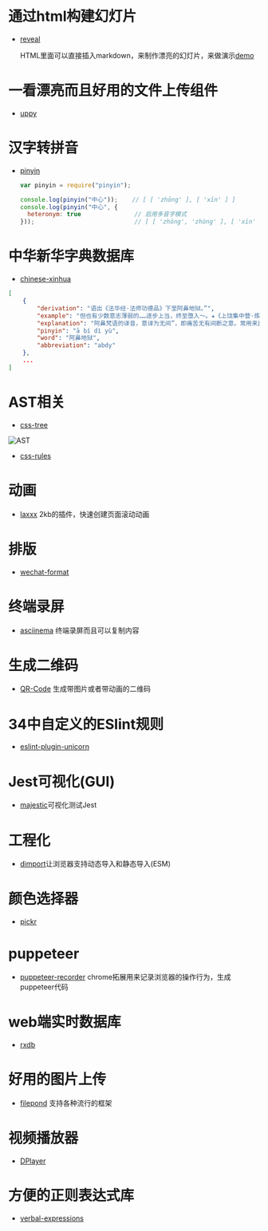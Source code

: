 # 通过html构建幻灯片

-   [reveal](https://github.com/hakimel/reveal.js)
    
    HTML里面可以直接插入markdown，来制作漂亮的幻灯片，来做演示[demo](https://revealjs.com)

# 一看漂亮而且好用的文件上传组件


- [uppy](https://github.com/transloadit/uppy)

# 汉字转拼音

-   [pinyin](https://github.com/hotoo/pinyin)
    
    ```javascript
    var pinyin = require("pinyin");
    
    console.log(pinyin("中心"));    // [ [ 'zhōng' ], [ 'xīn' ] ]
    console.log(pinyin("中心", {
      heteronym: true               // 启用多音字模式
    }));                            // [ [ 'zhōng', 'zhòng' ], [ 'xīn' ] ]
    ```

# 中华新华字典数据库

- [chinese-xinhua](https://github.com/pwxcoo/chinese-xinhua)

```json
[
    {
        "derivation": "语出《法华经·法师功德品》下至阿鼻地狱。”",
        "example": "但也有少数意志薄弱的……逐步上当，终至堕入～。★《上饶集中营·炼狱杂记》",
        "explanation": "阿鼻梵语的译音，意译为无间”，即痛苦无有间断之意。常用来比喻黑暗的社会和严酷的牢狱。又比喻无法摆脱的极其痛苦的境地。",
        "pinyin": "ā bí dì yù",
        "word": "阿鼻地狱",
        "abbreviation": "abdy"
    },
    ...
]
```

# AST相关

- [css-tree](https://www.npmjs.com/package/css-tree)

![AST](https://mp1.oss-cn-beijing.aliyuncs.com/blog/api-map.svg)

- [css-rules](https://www.npmjs.com/package/css-rules)


# 动画

- [laxxx](https://github.com/alexfoxy/laxxx) 2kb的插件，快速创建页面滚动动画

# 排版

- [wechat-format](https://github.com/lyricat/wechat-format)

# 终端录屏

- [asciinema](https://asciinema.org/) 终端录屏而且可以复制内容

# 生成二维码

- [QR-Code](https://github.com/sylnsfar/qrcode) 生成带图片或者带动画的二维码

# 34中自定义的ESlint规则

- [eslint-plugin-unicorn](https://github.com/sindresorhus/eslint-plugin-unicorn)

# Jest可视化(GUI)
- [majestic](https://github.com/Raathigesh/majestic)可视化测试Jest

# 工程化

- [dimport](https://github.com/lukeed/dimport)让浏览器支持动态导入和静态导入(ESM)

# 颜色选择器

- [pickr](https://simonwep.github.io/pickr/)

# puppeteer

- [puppeteer-recorder](https://github.com/checkly/puppeteer-recorder) chrome拓展用来记录浏览器的操作行为，生成puppeteer代码

# web端实时数据库

- [rxdb](https://github.com/pubkey/rxdb)

# 好用的图片上传

- [filepond](https://github.com/pqina/filepond) 支持各种流行的框架

# 视频播放器

- [DPlayer](http://dplayer.js.org/zh/)

# 方便的正则表达式库

- [verbal-expressions](https://github.com/VerbalExpressions/JSVerbalExpressions)
